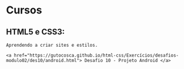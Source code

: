# Cursos

 <h2>HTML5 e CSS3:</h2>
 
    Aprendendo a criar sites e estilos.
     
    <a href="https://gutocosca.github.io/html-css/Exercícios/desafios-modulo02/des10/android.html"> Desafio 10 - Projeto Android </a>

